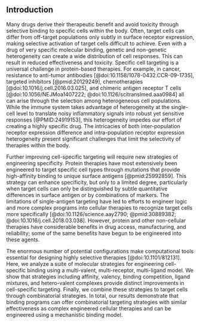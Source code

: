 ## Introduction

<!-- Targeting specific cell populations is a universal challenge in protein therapies. -->

Many drugs derive their therapeutic benefit and avoid toxicity through selective binding to specific cells within the body. Often, target cells can differ from off-target populations only subtly in surface receptor expression, making selective activation of target cells difficult to achieve. Even with a drug of very specific molecular binding, genetic and non-genetic heterogeneity can create a wide distribution of cell responses. This can result in reduced effectiveness and toxicity. Specific cell targeting is a universal challenge in protein-based therapies. For example, in cancer, resistance to anti-tumor antibodies [@doi:10.1158/1078-0432.CCR-09-1735], targeted inhibitors [@pmid:20129249], chemotherapies [@doi:10.1016/j.cell.2016.03.025], and chimeric antigen receptor T cells [@doi:10.1056/NEJMoa1407222; @doi:10.1126/scitranslmed.aaa0984] all can arise through the selection among heterogeneous cell populations. While the immune system takes advantage of heterogeneity at the single-cell level to translate noisy inflammatory signals into robust yet sensitive responses [@PMID:24919153], this heterogeneity impedes our effort of creating a highly specific drug. The intricacies of both inter-population receptor expression difference and intra-population receptor expression heterogeneity present significant challenges that limit the selectivity of therapies within the body.

<!-- Need alternative strategies for engineering specificity. -->

Further improving cell-specific targeting will require new strategies of engineering specificity. Protein therapies have most extensively been engineered to target specific cell types through mutations that provide high-affinity binding to unique surface antigens [@pmid:25992859]. This strategy can enhance specificity, but only to a limited degree, particularly when target cells can only be distinguished by subtle quantitative differences in surface antigen or by combinations of markers. The limitations of single-antigen targeting have led to efforts to engineer logic and more complex programs into cellular therapies to recognize target cells more specifically [@doi:10.1126/science.aay2790; @pmid:30889382; @doi:10.1016/j.cell.2018.03.038]. However, protein and other non-cellular therapies have considerable benefits in drug access, manufacturing, and reliability; some of the same benefits have begun to be engineered into these agents.

<!-- We need computational models to make sense of this. -->
The enormous number of potential configurations make computational tools essential for designing highly selective therapies [@doi:10.1101/812131]. Here, we analyze a suite of molecular strategies for engineering cell-specific binding using a multi-valent, multi-receptor, multi-ligand model. We show that strategies including affinity, valency, binding competition, ligand mixtures, and hetero-valent complexes provide distinct improvements in cell-specific targeting. Finally, we combine these strategies to target cells through combinatorial strategies. In total, our results demonstrate that binding programs can offer combinatorial targeting strategies with similar effectiveness as complex engineered cellular therapies and can be engineered using a mechanistic binding model.
